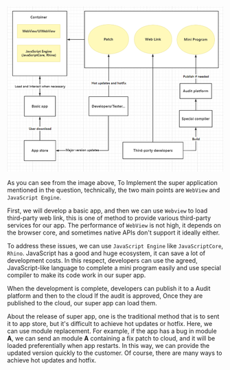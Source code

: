 ![title](SuperApplicationArchitectureDesign.png)

As you can see from the image above, To Implement the super application mentioned in the question, technically, the two main points are `WebView` and `JavaScript Engine`.

First, we will develop a basic app, and then we can use `Webview` to load third-party web link, this is one of method to provide various third-party services for our app. The performance of `WebView` is not high, it depends on the browser core, and sometimes native APIs don't support it ideally either. 

To address these issues, we can use `JavaScript Engine` like `JavaScriptCore`, `Rhino`. JavaScript has a good and huge ecosystem, it can save a lot of development costs. In this respect, developers can use the agreed, JavaScript-like language to complete a mini program easily and use special compiler to make its code work in our super app.

When the development is complete, developers can publish it to a Audit platform and then to the cloud If the audit is approved, Once they are published to the cloud, our super app can load them.

About the release of super app, one is the traditional method that is to sent it to app store, but it's difficult to achieve hot updates or hotfix. Here, we can use module replacement. For example, if the app has a bug in module **A**, we can send an module **A** containing a fix patch to cloud, and it will be loaded preferentially when app restarts. In this way, we can provide the updated version quickly to the customer.  Of course, there are many ways to achieve hot updates and hotfix.
